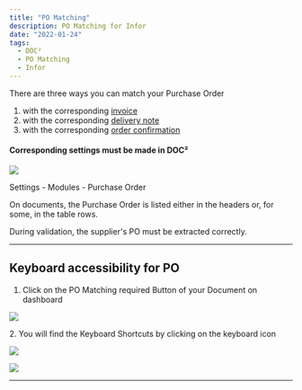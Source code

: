 ```yaml
---
title: "PO Matching"
description: PO Matching for Infor
date: "2022-01-24"
tags:
  - DOC²
  - PO Matching
  - Infor
---
```




There are three ways you can match your Purchase Order

1. with the corresponding [invoice](/doc2/doc2app/po-matching/po-matching-invoices/)
2. with the corresponding [delivery note](/doc2/doc2app/po-matching/po-matching-delivery-notes/)
3. with the corresponding [order confirmation](/doc2/doc2app/po-matching/po-matching-order-confirmation/)

#### Corresponding settings must be made in DOC²

![](/_images/doc2/DOC²_Modules_PO-1024x591.png)

Settings - Modules - Purchase Order

On documents, the Purchase Order is listed either in the headers or, for some, in the table rows.

During validation, the supplier's PO must be extracted correctly.

* * *

## Keyboard accessibility for PO

1. Click on the PO Matching required Button of your Document on dashboard

![](/_images/doc2/DOC²_PO-Matching-required-2-1024x44.png)

2\. You will find the Keyboard Shortcuts by clicking on the keyboard icon

![](/_images/doc2/DOC²_Keyboard-Shortscuts-icon-1024x514.png)

![](/_images/doc2/DOC²_Keyboard-Shortcuts.png)

* * *
